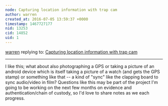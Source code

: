 ```yaml
---
node: Capturing location information with trap cam
author: warren
created_at: 2016-07-05 13:59:37 +0000
timestamp: 1467727177
nid: 13253
cid: 14852
uid: 1
---
```




[warren](../profile/warren) replying to: [Capturing location information with trap cam](../notes/tonyc/07-01-2016/capturing-location-information-with-trap-cam)

----
I like this; what about also photographing a GPS or taking a picture of an android device which is itself taking a picture of a watch (and gets the GPS stamp) or something like that -- a kind of "sync" like the clapping board to sync audio/video in film? Questions like this may be part of the project I'm going to be working on the next few months on evidence and authentication/chain of custody, so I'd love to share notes as we each progress. 